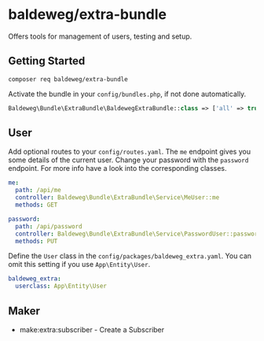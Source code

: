 # baldeweg/extra-bundle

Offers tools for management of users, testing and setup.

## Getting Started

```shell
composer req baldeweg/extra-bundle
```

Activate the bundle in your `config/bundles.php`, if not done automatically.

```php
Baldeweg\Bundle\ExtraBundle\BaldewegExtraBundle::class => ['all' => true],
```

## User

Add optional routes to your `config/routes.yaml`. The `me` endpoint gives you some details of the current user. Change your password with the `password` endpoint. For more info have a look into the corresponding classes.

```yaml
me:
  path: /api/me
  controller: Baldeweg\Bundle\ExtraBundle\Service\MeUser::me
  methods: GET

password:
  path: /api/password
  controller: Baldeweg\Bundle\ExtraBundle\Service\PasswordUser::password
  methods: PUT
```

Define the `User` class in the `config/packages/baldeweg_extra.yaml`. You can omit this setting if you use `App\Entity\User`.

```yaml
baldeweg_extra:
  userclass: App\Entity\User
```

## Maker

- make:extra:subscriber - Create a Subscriber
